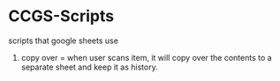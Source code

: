 # CCGS-Scripts
scripts that google sheets use

1) copy over = when user scans item, it will copy over the contents to a separate sheet and keep it as history.